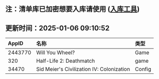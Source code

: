 ## 注：清单库已加密想要入库请使用 ([入库工具](https://github.com/BlankTMing/ManifestAutoUpdate/releases))

## 更新时间：2025-01-06 09:10:52
| AppID | 名称 | 类型  |
| :-------------------- | :----------------------------- | :----------- |
| 2443770 | Will You Wheel?| Game |
| 320 | Half-Life 2: Deathmatch| game |
| 34470 | Sid Meier's Civilization IV: Colonization| Config |

